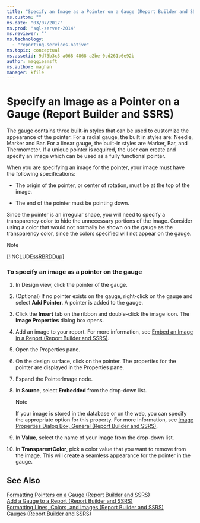 ```yaml
---
title: "Specify an Image as a Pointer on a Gauge (Report Builder and SSRS) | Microsoft Docs"
ms.custom: ""
ms.date: "03/07/2017"
ms.prod: "sql-server-2014"
ms.reviewer: ""
ms.technology: 
  - "reporting-services-native"
ms.topic: conceptual
ms.assetid: 9d73b3c3-a068-4868-a2be-0cd261b6e92b
author: maggiesmsft
ms.author: maghan
manager: kfile
---
```

# Specify an Image as a Pointer on a Gauge (Report Builder and SSRS)
  The gauge contains three built-in styles that can be used to customize the appearance of the pointer. For a radial gauge, the built in styles are: Needle, Marker and Bar. For a linear gauge, the built-in styles are Marker, Bar, and Thermometer. If a unique pointer is required, the user can create and specify an image which can be used as a fully functional pointer.  
  
 When you are specifying an image for the pointer, your image must have the following specifications:  
  
-   The origin of the pointer, or center of rotation, must be at the top of the image.  
  
-   The end of the pointer must be pointing down.  
  
 Since the pointer is an irregular shape, you will need to specify a transparency color to hide the unnecessary portions of the image. Consider using a color that would not normally be shown on the gauge as the transparency color, since the colors specified will not appear on the gauge.  
  
> [!NOTE]  
>  [!INCLUDE[ssRBRDDup](../includes/ssrbrddup-md.md)]  
  
### To specify an image as a pointer on the gauge  
  
1.  In Design view, click the pointer of the gauge.  
  
2.  (Optional) If no pointer exists on the gauge, right-click on the gauge and select **Add Pointer**. A pointer is added to the gauge.  
  
3.  Click the **Insert** tab on the ribbon and double-click the image icon. The **Image Properties** dialog box opens.  
  
4.  Add an image to your report. For more information, see [Embed an Image in a Report &#40;Report Builder and SSRS&#41;](report-design/embed-an-image-in-a-report-report-builder-and-ssrs.md).  
  
5.  Open the Properties pane.  
  
6.  On the design surface, click on the pointer. The properties for the pointer are displayed in the Properties pane.  
  
7.  Expand the PointerImage node.  
  
8.  In **Source**, select **Embedded** from the drop-down list.  
  
    > [!NOTE]  
    >  If your image is stored in the database or on the web, you can specify the appropriate option for this property. For more information, see [Image Properties Dialog Box, General &#40;Report Builder and SSRS&#41;](../../2014/reporting-services/image-properties-dialog-box-general-report-builder-and-ssrs.md).  
  
9. In **Value**, select the name of your image from the drop-down list.  
  
10. In **TransparentColor**, pick a color value that you want to remove from the image. This will create a seamless appearance for the pointer in the gauge.  
  
## See Also  
 [Formatting Pointers on a Gauge &#40;Report Builder and SSRS&#41;](report-design/formatting-pointers-on-a-gauge-report-builder-and-ssrs.md)   
 [Add a Gauge to a Report &#40;Report Builder and SSRS&#41;](report-design/add-a-gauge-to-a-report-report-builder-and-ssrs.md)   
 [Formatting Lines, Colors, and Images &#40;Report Builder and SSRS&#41;](report-design/images-report-builder-and-ssrs.md)   
 [Gauges &#40;Report Builder and SSRS&#41;](report-design/gauges-report-builder-and-ssrs.md)  
  
  

